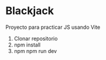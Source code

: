 # Blackjack

Proyecto para practicar JS usando Vite

1. Clonar repositorio
2. npm install
3. npm npm run dev